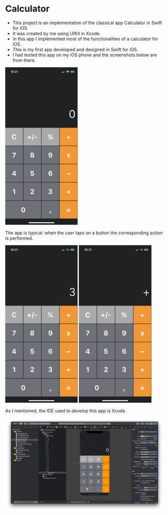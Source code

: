 # Calculator

- This project is an implementation of the classical app Calculator in Swift for iOS.
- It was created by me using UIKit in Xcode.
- In this app I implemented most of the functionalities of a calculator for iOS.
- This is my first app developed and designed in Swift for iOS.
- I had tested this app on my iOS phone and the screenshots below are from there.

<img src="images/Start.jpg" height="500">

The app is typical: when the user taps on a button the corresponding action is performed. 
<p>
    <img src="images/Add3.jpg" height="500">
    <img src="images/Operator.jpg" height="500">
</p>

As I mentioned, the IDE used to develop this app is Xcode.

<img src="images/Xcode.jpg">

